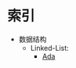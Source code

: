 # 索引

- 数据结构
    - Linked-List:
        - [Ada](https://github.com/xiashuangxi/Algorithm_DataStructure_Notes/blob/main/DS_Linked-List/linked_list.adb)